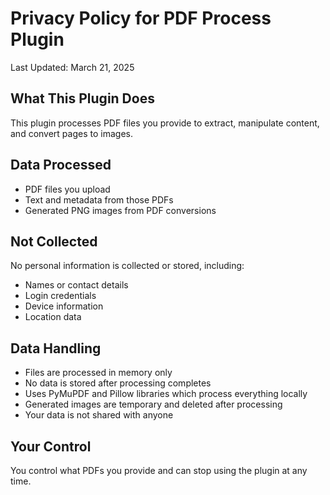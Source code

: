 # Privacy Policy for PDF Process Plugin

Last Updated: March 21, 2025

## What This Plugin Does

This plugin processes PDF files you provide to extract, manipulate content, and convert pages to images.

## Data Processed

- PDF files you upload
- Text and metadata from those PDFs
- Generated PNG images from PDF conversions

## Not Collected

No personal information is collected or stored, including:
- Names or contact details
- Login credentials
- Device information
- Location data

## Data Handling

- Files are processed in memory only
- No data is stored after processing completes
- Uses PyMuPDF and Pillow libraries which process everything locally
- Generated images are temporary and deleted after processing
- Your data is not shared with anyone

## Your Control

You control what PDFs you provide and can stop using the plugin at any time.
